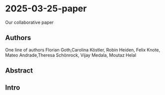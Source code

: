 # 2025-03-25-paper
Our collaborative paper

## Authors



One line of authors
Florian Goth,Carolina Köstler, Robin Heiden, Felix Knote, Mateo Andrade,Theresa Schönrock, Vijay Medala, Moutaz Helal


## Abstract

## Intro


